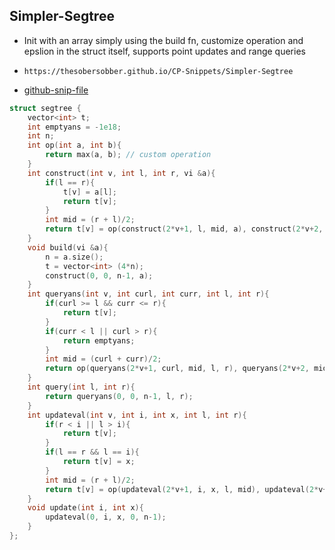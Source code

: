 
## Simpler-Segtree

- Init with an array simply using the build fn, customize operation and epslion in the struct itself, supports point updates and range queries
- ```
  https://thesobersobber.github.io/CP-Snippets/Simpler-Segtree
  ```
- [github-snip-file](https://github.com/theSoberSobber/CP-Snippets/blob/main/snippets.json#L469)

```cpp
struct segtree {
    vector<int> t;
    int emptyans = -1e18; 
    int n;
    int op(int a, int b){
        return max(a, b); // custom operation
    }
    int construct(int v, int l, int r, vi &a){
        if(l == r){
            t[v] = a[l];
            return t[v];
        }
        int mid = (r + l)/2;
        return t[v] = op(construct(2*v+1, l, mid, a), construct(2*v+2, mid+1, r, a));
    }
    void build(vi &a){
        n = a.size();
        t = vector<int> (4*n);
        construct(0, 0, n-1, a);
    }     
    int queryans(int v, int curl, int curr, int l, int r){
        if(curl >= l && curr <= r){
            return t[v];
        }
        if(curr < l || curl > r){
            return emptyans;
        }
        int mid = (curl + curr)/2;
        return op(queryans(2*v+1, curl, mid, l, r), queryans(2*v+2, mid+1, curr, l, r));
    }
    int query(int l, int r){
        return queryans(0, 0, n-1, l, r);
    }
    int updateval(int v, int i, int x, int l, int r){
        if(r < i || l > i){
            return t[v];
        }
        if(l == r && l == i){
            return t[v] = x;
        }
        int mid = (r + l)/2;
        return t[v] = op(updateval(2*v+1, i, x, l, mid), updateval(2*v+2, i, x, mid + 1, r));
    }
    void update(int i, int x){
        updateval(0, i, x, 0, n-1);
    }
};

```
